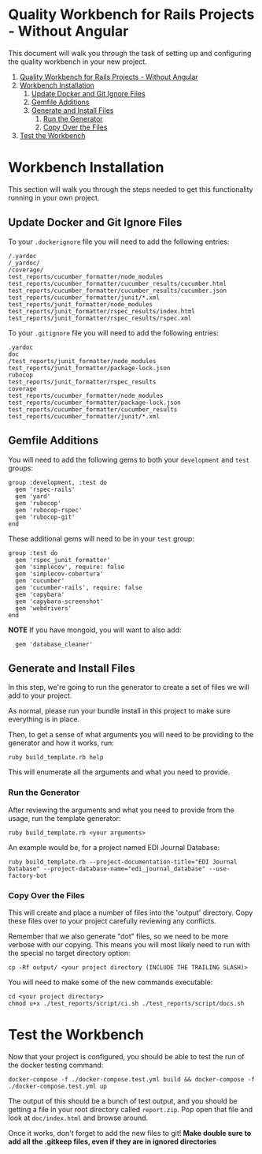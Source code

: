 # Quality Workbench for Rails Projects - Without Angular

This document will walk you through the task of setting up and configuring the quality workbench in your new project.

1. [Quality Workbench for Rails Projects - Without Angular](#quality-workbench-for-rails-projects---without-angular)
2. [Workbench Installation](#workbench-installation)
   1. [Update Docker and Git Ignore Files](#update-docker-and-git-ignore-files)
   2. [Gemfile Additions](#gemfile-additions)
   3. [Generate and Install Files](#generate-and-install-files)
      1. [Run the Generator](#run-the-generator)
      2. [Copy Over the Files](#copy-over-the-files)
3. [Test the Workbench](#test-the-workbench)

# Workbench Installation

This section will walk you through the steps needed to get this functionality running in your own project.

## Update Docker and Git Ignore Files

To your `.dockerignore` file you will need to add the following entries:
```
/.yardoc
/_yardoc/
/coverage/
test_reports/cucumber_formatter/node_modules
test_reports/cucumber_formatter/cucumber_results/cucumber.html
test_reports/cucumber_formatter/cucumber_results/cucumber.json
test_reports/cucumber_formatter/junit/*.xml
test_reports/junit_formatter/node_modules
test_reports/junit_formatter/rspec_results/index.html
test_reports/junit_formatter/rspec_results/rspec.xml
```

To your `.gitignore` file you will need to add the following entries:
```
.yardoc
doc
/test_reports/junit_formatter/node_modules
test_reports/junit_formatter/package-lock.json
rubocop
test_reports/junit_formatter/rspec_results
coverage
test_reports/cucumber_formatter/node_modules
test_reports/cucumber_formatter/package-lock.json
test_reports/cucumber_formatter/cucumber_results
test_reports/cucumber_formatter/junit/*.xml
```

## Gemfile Additions

You will need to add the following gems to both your `development` and  `test`  groups:
```!ruby
group :development, :test do
  gem 'rspec-rails'
  gem 'yard'
  gem 'rubocop'
  gem 'rubocop-rspec'
  gem 'rubocop-git'
end
```

These additional gems will need to be in your `test` group:
```!ruby
group :test do
  gem 'rspec_junit_formatter'
  gem 'simplecov', require: false
  gem 'simplecov-cobertura'
  gem 'cucumber'
  gem 'cucumber-rails', require: false
  gem 'capybara'
  gem 'capybara-screenshot'
  gem 'webdrivers'
end
```

**NOTE** If you have mongoid, you will want to also add:
```!ruby
  gem 'database_cleaner'
```

## Generate and Install Files

In this step, we're going to run the generator to create a set of files we will add to your project.

As normal, please run your bundle install in this project to make sure everything is in place.

Then, to get a sense of what arguments you will need to be providing to the generator and how it works, run:
```
ruby build_template.rb help
```

This will enumerate all the arguments and what you need to provide.

### Run the Generator

After reviewing the arguments and what you need to provide from the usage, run the template generator:
```
ruby build_template.rb <your arguments>
```

An example would be, for a project named EDI Journal Database:
```
ruby build_template.rb --project-documentation-title="EDI Journal Database" --project-database-name="edi_journal_database" --use-factory-bot
```

### Copy Over the Files

This will create and place a number of files into the 'output' directory.  Copy these files over to your project carefully reviewing any conflicts.

Remember that we also generate "dot" files, so we need to be more verbose with our copying. This means you will most likely need to run with the special no target directory option:
```
cp -Rf output/ <your project directory (INCLUDE THE TRAILING SLASH)>
```

You will need to make some of the new commands executable:
```
cd <your project directory>
chmod u+x ./test_reports/script/ci.sh ./test_reports/script/docs.sh
```

# Test the Workbench

Now that your project is configured, you should be able to test the run of the docker testing command:
```
docker-compose -f ./docker-compose.test.yml build && docker-compose -f ./docker-compose.test.yml up
```

The output of this should be a bunch of test output, and you should be  getting a file in your root directory called `report.zip`.  Pop open  that file and look at `doc/index.html` and browse around.

Once it works, don't forget to add the new files to git!
**Make double sure to add all the .gitkeep files, even if they are in ignored directories**